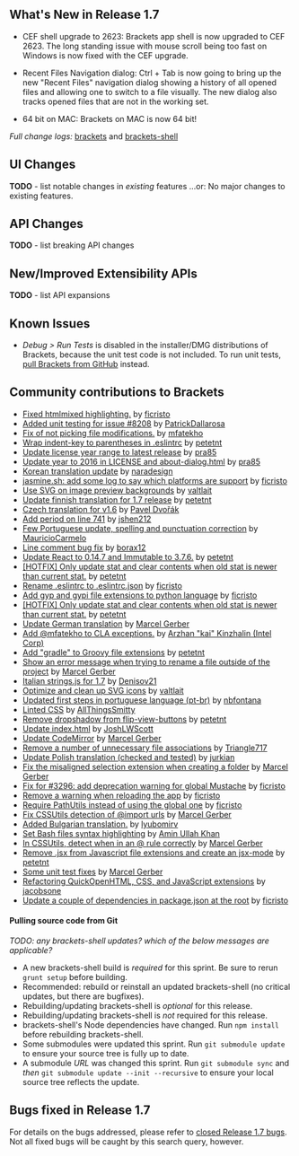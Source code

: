 What's New in Release 1.7
-------------------------
 * CEF shell upgrade to 2623: Brackets app shell is now upgraded to CEF 2623. The long standing issue with mouse scroll being too fast on Windows is now fixed with the CEF upgrade.

 * Recent Files Navigation dialog: Ctrl + Tab is now going to bring up the new \"Recent Files\" navigation dialog showing a history of all opened files and allowing one to switch to a file visually. The new dialog also tracks opened files that are not in the working set.

 *  64 bit on MAC: Brackets on MAC is now 64 bit!

_Full change logs:_ [brackets](https://github.com/adobe/brackets/compare/release-1.6...release-1.7#commits_bucket) and [brackets-shell](https://github.com/adobe/brackets-shell/compare/release-1.6...release-1.7#commits_bucket)


UI Changes
----------
**TODO** - list notable changes in _existing_ features ...or:
No major changes to existing features.


API Changes
-----------
**TODO** - list breaking API changes

New/Improved Extensibility APIs
-------------------------------
**TODO** - list API expansions


Known Issues
------------
* _Debug > Run Tests_ is disabled in the installer/DMG distributions of Brackets, because the unit test code is not included. To run unit tests, [pull Brackets from GitHub](https://github.com/adobe/brackets/wiki/How-to-Hack-on-Brackets#wiki-getcode) instead.


Community contributions to Brackets
-----------------------------------

* [Fixed htmlmixed highlighting.](https://github.com/adobe/brackets/pull/12422) by [ficristo](https://github.com/ficristo)
* [Added unit testing for issue #8208](https://github.com/adobe/brackets/pull/12390) by [PatrickDallarosa](https://github.com/PatrickDallarosa)
* [Fix of not picking file modifications.](https://github.com/adobe/brackets/pull/12353) by [mfatekho](https://github.com/mfatekho)
* [Wrap indent-key to parentheses in .eslintrc](https://github.com/adobe/brackets/pull/12053) by [petetnt](https://github.com/petetnt)
* [Update license year range to latest release](https://github.com/adobe/brackets-shell/pull/545) by [pra85](https://github.com/pra85)
* [Update year to 2016 in LICENSE and about-dialog.html](https://github.com/adobe/brackets/pull/12092) by [pra85](https://github.com/pra85)
* [Korean translation update](https://github.com/adobe/brackets/pull/12151) by [naradesign](https://github.com/naradesign)
* [jasmine.sh: add some log to say which platforms are support](https://github.com/adobe/brackets/pull/12024) by [ficristo](https://github.com/ficristo)
* [Use SVG on image preview backgrounds](https://github.com/adobe/brackets/pull/12165) by [valtlait](https://github.com/valtlait)
* [Update finnish translation for 1.7 release](https://github.com/adobe/brackets/pull/12074) by [petetnt](https://github.com/petetnt)
* [Czech translation for v1.6](https://github.com/adobe/brackets/pull/12046) by [Pavel Dvořák](https://github.com/dvorapa)
* [Add period on line 741](https://github.com/adobe/brackets/pull/12085) by [jshen212](https://github.com/jshen212)
* [Few Portuguese update, spelling and punctuation correction](https://github.com/adobe/brackets/pull/12191) by [MauricioCarmelo](https://github.com/MauricioCarmelo)
* [Line comment bug fix](https://github.com/adobe/brackets/pull/11954) by [borax12](https://github.com/borax12)
* [Update React to 0.14.7 and Immutable to 3.7.6.](https://github.com/adobe/brackets/pull/12035) by [petetnt](https://github.com/petetnt)
* [[HOTFIX] Only update stat and clear contents when old stat is newer than current stat.](https://github.com/adobe/brackets/pull/12175) by [petetnt](https://github.com/petetnt)
* [Rename .eslintrc to .eslintrc.json](https://github.com/adobe/brackets/pull/12237) by [ficristo](https://github.com/ficristo)
* [Add gyp and gypi file extensions to python language](https://github.com/adobe/brackets/pull/12238) by [ficristo](https://github.com/ficristo)
* [[HOTFIX] Only update stat and clear contents when old stat is newer than current stat.](https://github.com/adobe/brackets/pull/12195) by [petetnt](https://github.com/petetnt)
* [Update German translation](https://github.com/adobe/brackets/pull/12068) by [Marcel Gerber](https://github.com/MarcelGerber)
* [Add @mfatekho to CLA exceptions.](https://github.com/adobe/brackets/pull/12321) by [Arzhan "kai" Kinzhalin (Intel Corp)](https://github.com/busykai)
* [Add "gradle" to Groovy file extensions](https://github.com/adobe/brackets/pull/12333) by [petetnt](https://github.com/petetnt)
* [Show an error message when trying to rename a file outside of the project](https://github.com/adobe/brackets/pull/12234) by [Marcel Gerber](https://github.com/MarcelGerber)
* [Italian strings.js for 1.7](https://github.com/adobe/brackets/pull/12081) by [Denisov21](https://github.com/Denisov21)
* [Optimize and clean up SVG icons](https://github.com/adobe/brackets/pull/12164) by [valtlait](https://github.com/valtlait)
* [Updated first steps in portuguese language (pt-br)](https://github.com/adobe/brackets/pull/12334) by [nbfontana](https://github.com/nbfontana)
* [Linted CSS](https://github.com/adobe/brackets/pull/12250) by [AllThingsSmitty](https://github.com/AllThingsSmitty)
* [Remove dropshadow from flip-view-buttons](https://github.com/adobe/brackets/pull/12124) by [petetnt](https://github.com/petetnt)
* [Update index.html](https://github.com/adobe/brackets/pull/12344) by [JoshLWScott](https://github.com/JoshLWScott)
* [Update CodeMirror](https://github.com/adobe/brackets/pull/12177) by [Marcel Gerber](https://github.com/MarcelGerber)
* [Remove a number of unnecessary file associations](https://github.com/adobe/brackets-shell/pull/547) by [Triangle717](https://github.com/le717)
* [Update Polish translation (checked and tested)](https://github.com/adobe/brackets/pull/12372) by [jurkian](https://github.com/jurkian)
* [Fix the misaligned selection extension when creating a folder](https://github.com/adobe/brackets/pull/10402) by [Marcel Gerber](https://github.com/MarcelGerber)
* [Fix for #3296: add deprecation warning for global Mustache](https://github.com/adobe/brackets/pull/11616) by [ficristo](https://github.com/ficristo)
* [Remove a warning when reloading the app](https://github.com/adobe/brackets/pull/12048) by [ficristo](https://github.com/ficristo)
* [Require PathUtils instead of using the global one](https://github.com/adobe/brackets/pull/12203) by [ficristo](https://github.com/ficristo)
* [Fix CSSUtils detection of @import urls](https://github.com/adobe/brackets/pull/12393) by [Marcel Gerber](https://github.com/MarcelGerber)
* [Added Bulgarian translation.](https://github.com/adobe/brackets/pull/12357) by [lyubomirv](https://github.com/lyubomirv)
* [Set Bash files syntax highlighting](https://github.com/adobe/brackets/pull/11558) by [Amin Ullah Khan](https://github.com/sprintr)
* [In CSSUtils, detect when in an @ rule correctly](https://github.com/adobe/brackets/pull/12397) by [Marcel Gerber](https://github.com/MarcelGerber)
* [Remove .jsx from Javascript file extensions and create an jsx-mode](https://github.com/adobe/brackets/pull/12052) by [petetnt](https://github.com/petetnt)
* [Some unit test fixes](https://github.com/adobe/brackets/pull/12437) by [Marcel Gerber](https://github.com/MarcelGerber)
* [Refactoring QuickOpenHTML, CSS, and JavaScript extensions](https://github.com/adobe/brackets/pull/12214) by [jacobsone](https://github.com/jacobsone)
* [Update a couple of dependencies in package.json at the root](https://github.com/adobe/brackets/pull/12059) by [ficristo](https://github.com/ficristo)

#### Pulling source code from Git
_TODO: any brackets-shell updates? which of the below messages are applicable?_

* A new brackets-shell build is _required_ for this sprint. Be sure to rerun `grunt setup` before building.
* Recommended: rebuild or reinstall an updated brackets-shell (no critical updates, but there are bugfixes).
* Rebuilding/updating brackets-shell is _optional_ for this release.
* Rebuilding/updating brackets-shell is _not_ required for this release.
* brackets-shell's Node dependencies have changed. Run `npm install` before rebuilding brackets-shell.
* Some submodules were updated this sprint. Run `git submodule update` to ensure your source tree is fully up to date.
* A submodule _URL_ was changed this sprint. Run `git submodule sync` and _then_ `git submodule update --init --recursive` to ensure your local source tree reflects the update.


Bugs fixed in Release 1.7
-------------------------
For details on the bugs addressed, please refer to [closed Release 1.7 bugs](https://github.com/adobe/brackets/issues?q=is%3Aclosed+milestone%3A%22Release+1.7%22). Not all fixed bugs will be caught by this search query, however.